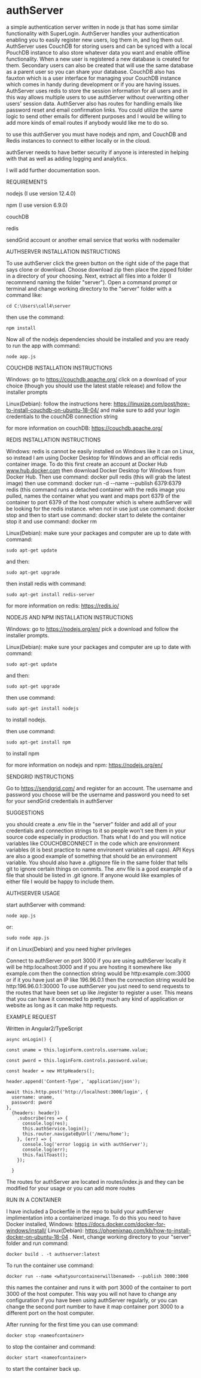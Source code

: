 # authServer
a simple authentication server written in node js that has some similar functionality with SuperLogin. AuthServer handles your authentication enabling you to easily register new users, log them in, and log them out. AuthServer uses CouchDB for storing users and can be synced with a local PouchDB instance to also store whatever data you want and enable offline functionality. When a new user is registered a new database is created for them. Secondary users can also be created that will use the same database as a parent user so you can share your database. CouchDB also has fauxton which is a user interface for managing your CouchDB instance which comes in handy during development or if you are having issues. AuthServer uses redis to store the session information for all users and in this way allows multiple users to use authServer without overwriting other users' session data. AuthServer also has routes for handling emails like password reset and email confirmation links. You could utilize the same logic to send other emails for different purposes and I would be willing to add more kinds of email routes if anybody would like me to do so.

to use this authServer you must have nodejs and npm, and CouchDB and Redis instances to connect to either locally or in the cloud.

authServer needs to have better security if anyone is interested in helping with that as well as adding logging and analytics.

I will add further documentation soon.

REQUIREMENTS

nodejs (I use version 12.4.0)

npm (I use version 6.9.0)

couchDB

redis

sendGrid account or another email service that works with nodemailer

AUTHSERVER INSTALLATION INSTRUCTIONS

To use authServer click the green button on the right side of the page that says clone or download. Choose download zip then place the zipped folder in a directory of your choosing. Next, extract all files into a folder (I recommend naming the folder "server"). Open a command prompt or terminal and change working directory to the "server" folder with a command like:

    cd C:\Users\call4\server 

then use the command:

    npm install

Now all of the nodejs dependencies should be installed and you are ready to run the app with command:

    node app.js

COUCHDB INSTALLATION INSTRUCTIONS

Windows: go to https://couchdb.apache.org/ click on a download of your choice (though you should use the latest stable release) and follow the installer prompts

Linux(Debian): follow the instructions here: https://linuxize.com/post/how-to-install-couchdb-on-ubuntu-18-04/ and make sure to add your login credentials to the couchDB connection string

for more information on couchDB: https://couchdb.apache.org/

REDIS INSTALLATION INSTRUCTIONS

Windows: redis is cannot be easily installed on Windows like it can on Linux, so instead I am using Docker Desktop for Windows and an official redis container image. To do this first create an account at Docker Hub www.hub.docker.com then download Docker Desktop for Windows from Docker Hub. Then use command: docker pull redis  (this will grab the latest image) then use command: docker run -d --name <THENAMEYOUWANT> --publish 6379:6379 redis  (this command runs a detached container with the redis image you pulled, names the container what you want and maps port 6379 of the container to port 6379 of the host computer which is where authServer will be looking for the redis instance. when not in use just use command: docker stop <the name of the container>  and then to start use command: docker start <the name of the container> to delete the container stop it and use command: docker rm <the name of the container>
  
Linux(Debian): make sure your packages and computer are up to date with command:

    sudo apt-get update

and then:

    sudo apt-get upgrade

then install redis with command:

    sudo apt-get install redis-server
  
for more information on redis: https://redis.io/

NODEJS AND NPM INSTALLATION INSTRUCTIONS

Windows: go to https://nodejs.org/en/ pick a download and follow the installer prompts.

Linux(Debian): make sure your packages and computer are up to date with command:

    sudo apt-get update

and then:

    sudo apt-get upgrade

then use command:

    sudo apt-get install nodejs

to install nodejs.

then use command:

    sudo apt-get install npm

to install npm

for more information on nodejs and npm: https://nodejs.org/en/

SENDGRID INSTRUCTIONS

Go to https://sendgrid.com/ and register for an account. The username and password you choose will be the username and password you need to set for your sendGrid credentials in authServer

SUGGESTIONS

you should create a .env file in the "server" folder and add all of your credentials and connection strings to it so people won't see them in your source code especially in production. Thats what I do and you will notice variables like COUCHDBCONNECT in the code which are environment variables (it is best practice to name environent variables all caps). API Keys are also a good example of something that should be an environment variable. You should also have a .gitignore file in the same folder that tells git to ignore certain things on commits. The .env file is a good example of a file that should be listed in .git ignore. If anyone would like examples of either file I would be happy to include them.

AUTHSERVER USAGE

start authServer with command:

    node app.js
    
 or:
 
    sudo node app.js
    
 if on Linux(Debian) and you need higher privileges

Connect to authServer on port 3000
if you are using authServer locally it will be http:localhost:3000 and if you are hosting it somewhere like example.com then the connection string would be http:example.com:3000 or if it you have just an IP like 196.96.0.1 then the connection string would be http:196.96.0.1:30000
To use authServer you just need to send requests to the routes that have been set up like /register to register a user. This means that you can have it connected to pretty much any kind of application or website as long as it can make http requests.

EXAMPLE REQUEST

Written in Angular2/TypeScript

    async onLogin() {
    
    const uname = this.loginForm.controls.username.value;
    
    const pword = this.loginForm.controls.password.value;
    
    const header = new HttpHeaders();
    
    header.append('Content-Type', 'application/json');

    await this.http.post('http://localhost:3000/login', {
      username: uname,
      password: pword
    },
      {headers: header})
        .subscribe(res => {
          console.log(res);
          this.authService.login();
          this.router.navigateByUrl('/menu/home');
        }, (err) => {
          console.log('error loggig in with authServer');
          console.log(err);
          this.failToast();
        });

      }

The routes for authServer are located in routes/index.js and they can be modified for your usage or you can add more routes

RUN IN A CONTAINER

I have included a Dockerfile in the repo to build your authServer implimentation into a containerized image. To do this you need to have Docker installed, Windows: https://docs.docker.com/docker-for-windows/install/ Linux(Debian): https://phoenixnap.com/kb/how-to-install-docker-on-ubuntu-18-04 . Next, change working directory to your "server" folder and run command:

    docker build . -t authserver:latest

To run the container use command:

    docker run --name <whatyourcontainerwillbenamed> --publish 3000:3000
 
  this names the container and runs it with port 3000 of the container to port 3000 of the host computer. This way you will not have to change any configuration if you have been using authServer regularly, or you can change the second port number to have it map container port 3000 to a different port on the host computer.
  
 After running for the first time you can use command:
 
    docker stop <nameofcontainer>
 
 to stop the container and command:
 
    docker start <nameofcontainer>
 
 to start the container back up.
